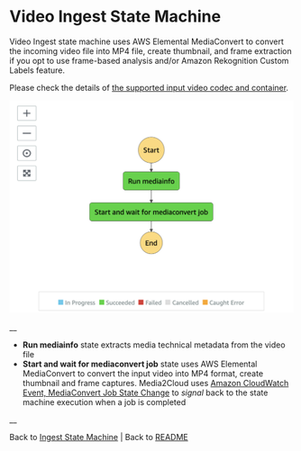 # Video Ingest State Machine

Video Ingest state machine uses AWS Elemental MediaConvert to convert the incoming video file into MP4 file, create thumbnail, and frame extraction if you opt to use frame-based analysis and/or Amazon Rekognition Custom Labels feature.

Please check the details of [the supported input video codec and container](https://docs.aws.amazon.com/mediaconvert/latest/ug/reference-codecs-containers-input.html#reference-codecs-containers-input-video).

![Video Ingest state machine](../../../../deployment/tutorials/images/state-machine-ingest-video.png)

__

* **Run mediainfo** state extracts media technical metadata from the video file
* **Start and wait for mediaconvert job** state uses AWS Elemental MediaConvert to convert the input video into MP4 format, create thumbnail and frame captures. Media2Cloud uses [Amazon CloudWatch Event, MediaConvert Job State Change](https://docs.aws.amazon.com/mediaconvert/latest/ug/mediaconvert_cwe_events.html) to _signal_ back to the state machine execution when a job is completed

__

Back to [Ingest State Machine](../main/README.md) | Back to [README](../../../../README.md)
